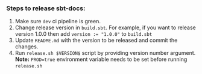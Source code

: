 ### Steps to release sbt-docs:

1. Make sure `dev` ci pipeline is green.
1. Change release version in `build.sbt`. For example, if you want to release version 1.0.0 
then add `version := "1.0.0"` to `build.sbt`
1. Update `README.md` with the version to be released and commit the changes.
1. Run `release.sh $VERSION$` script by providing version number argument.
**Note:** `PROD=true` environment variable needs to be set before running `release.sh`
